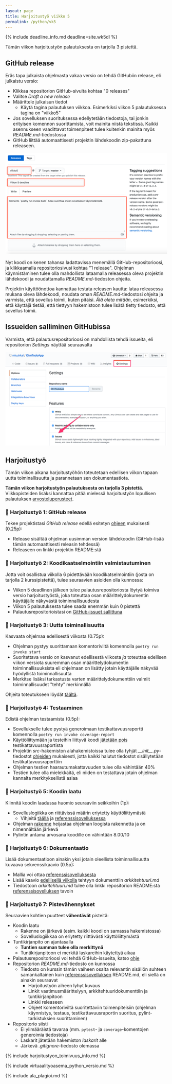 ```yaml
---
layout: page
title: Harjoitustyö viikko 5
permalink: /python/vk5
---
```


{% include deadline_info.md deadline=site.wk5dl %}

Tämän viikon harjoitustyön palautuksesta on tarjolla 3 pistettä.

## GitHub release

Eräs tapa julkaista ohjelmasta vakaa versio on tehdä GitHubiin release, eli julkaistu versio:

- Klikkaa repositorion GitHub-sivulta kohtaa "0 releases"
- Valitse _Draft a new release_
- Määrittele julkaisun tiedot
  - Käytä tagina palautuksen viikkoa. Esimerkiksi viikon 5 palautuksessa tagina on "viikko5"
- Jos sovelluksen suorituksessa edellytetään tiedostoja, tai jonkin erityisen komennon suorittamista, voit mainita niistä tekstissä. Kaikki asennukseen vaadittavat toimenpiteet tulee kuitenkin mainita myös _README.md_-tiedostossa
- GitHub liittää automaattisesti projektin lähdekoodin zip-pakattuna releaseen.

![Release](/assets/images/python/release.png)

Nyt koodi on kenen tahansa ladattavissa menemällä GitHub-repositorioosi, ja klikkaamalla repositoriosivusi kohtaa "1 release". Ohjelman käynnistäminen tulee olla mahdollista lataamalla releasessa oleva projektin lähdekoodi ja noudattamalla _README.md_-tiedoston ohjeita.

Projektin käyttöönottoa kannattaa testata releasen kautta: lataa releasessa mukana oleva lähdekoodi, noudata oman _README.md_-tiedostosi ohjeita ja varmista, että sovellus toimii, kuten pitäisi. _Älä oleta mitään_, esimerkiksi, että käyttäjä tietää, että tiettyyn hakemistoon tulee lisätä tietty tiedosto, että sovellus toimii.

## Issueiden salliminen GitHubissa

Varmista, että palautusrepositorioosi on mahdollista tehdä issueita, eli repositorion _Settings_ näyttää seuraavalta

![](/assets/images/issuet.png)

## Harjoitustyö

Tämän viikon aikana harjoitustyöhön toteutetaan edellisen viikon tapaan uutta toiminallisuutta ja parannetaan sen dokumentaatiota.

**Tämän viikon harjoitustyön palautuksesta on tarjolla 3 pistettä.** Viikkopisteiden lisäksi kannattaa pitää mielessä harjoitustyön lopullisen palautuksen [arvosteluperusteet](/python/arvosteluperusteet).

### 🧪 Harjoitustyö 1: GitHub release

Tekee projektistasi _GitHub release_ edellä esitetyn [ohjeen](#github-release) mukaisesti (0.25p):

- Release sisältää ohjelman uusimman version lähdekoodin (GitHub-lisää tämän automaattisesti releasin tehdessä)
- Releaseen on linkki projektin README:stä

### 🧪 Harjoitustyö 2: Koodikaatselmointiin valmistautuminen

Jotta voit osallistua viikolla 6 pidettävään koodikatselmointiin (josta on tarjolla 2 kurssipistettä), tulee seuraavien asioiden olla kunnossa:

- Viikon 5 deadlinen jälkeen tulee palautusrepositoriosta löytyä toimiva versio harjoitustyöstä, joka toteuttaa osan määrittelydokumentin käyttäjälle näkyvästä toiminnallisuudesta
- Viikon 5 palautuksesta tulee saada enemmän kuin 0 pistettä
- Palautusrepositorioistasi on [GitHub-issuet sallittuna](#issueiden-salliminen-githubissa)

### 🧪 Harjoitustyö 3: Uutta toiminallisuutta

Kasvaata ohjelmaa edellisestä viikosta (0.75p):

- Ohjelman pystyy suorittamaan komentoriviltä komennolla `poetry run invoke start`
- Suoritettava versio on kasvanut edellisestä viikosta _ja_ toteuttaa edellisen viikon versiota suuremman osan määrittelydokumentin toiminnallisuuksista eli ohjelmaan on lisätty jotain käyttäjälle näkyvää hyödyllistä toiminnallisuutta
- Merkitse lisäksi tarkastusta varten määrittelydokumenttiin valmiit toiminnallisuudet "tehty" merkinnällä

Ohjeita toteutukseen löydät [täältä](/python/toteutus).

### 🧪 Harjoitustyö 4: Testaaminen

Edistä ohjelman testaamista (0.5p):

- Sovellukselle tulee pystyä generoimaan testikattavuusraportti komennolla `poetry run invoke coverage-report`
- Käyttöliittymään ja testeihin liittyvä koodi [jätetään pois](/python/coverage#tiedostojen-jättäminen-raportin-ulkopuolelle) testikattavuusraportista
- Projektin _src_-hakemiston alahakemistoissa tulee olla tyhjät <i>\_\_init\_\_.py</i>-tiedostot [ohjeiden](/python/coverage#testikattavuusraportti) mukaisesti, jotta kaikki halutut tiedostot sisällytetään testikattavuusraporttiin
- Ohjelman testien haarautumakattavuuden tulee olla vähintään 40%
- Testien tulee olla mielekkäitä, eli niiden on testattava jotain ohjelman kannalta merkityksellistä asiaa

### 🧪 Harjoitustyö 5: Koodin laatu

Kiinnitä koodin laadussa huomio seuraaviin seikkoihin (1p):

- Sovelluslogiikka on riittävissä määrin eriytetty käyttöliittymästä
  - Vihjeitä [täällä](/python/toteutus) ja [referenssisovelluksessa]({{site.python_reference_app_url}}/blob/master/dokumentaatio/arkkitehtuuri.md)
- Ohjelman [rakenne](/python/koodin-laatuvaatimukset#rakenne) heijastaa ohjelman loogista rakennetta ja on nimennältään järkevä
- Pylintin antama arvosana koodille on vähintään 8.00/10

### 🧪 Harjoitustyö 6: Dokumentaatio

Lisää dokumentaatioon ainakin yksi jotain oleellista toiminnallisuutta kuvaava sekvenssikaavio (0.5p):

- Mallia voi ottaa [referenssisovelluksesta]({{site.python_reference_app_url}}/blob/master/dokumentaatio/arkkitehtuuri.md#sovelluslogiikka)
- Lisää kaavio [edellisellä viikolla](/python/ht-viikko4) tehtyyn dokumenttiin _arkkitehtuuri.md_
- Tiedostoon _arkkitehtuuri.md_ tulee olla linkki repositorion README:stä [referenssisovelluksen]({{site.python_reference_app_url}}) tavoin

### 🧪 Harjoitustyö 7: Pistevähennykset

Seuraavien kohtien puutteet **vähentävät** pisteitä:

- Koodin laatu
  - Rakenne on järkevä (esim. kaikki koodi on samassa hakemistossa)
  - Sovelluslogiikkaa on eriytetty riittävästi käyttöliittymästä
- Tuntikirjanpito on ajantasalla
  - **Tuntien summan tulee olla merkittynä**
  - Tuntikirjanpitoon ei merkitä laskareihin käytettyä aikaa
- Palautusrepositorioosi voi tehdä GitHub-issueita, katso [ohje](#issueiden-salliminen-githubissa)
- Repositorion _README.md_-tiedosto on kunnossa
  - Tiedosto on kurssin tämän vaiheen osalta relevantin sisällön suhteen samankaltainen kuin [referenssisovelluksen]({{site.python_reference_app_url}}) README.md, eli siellä on ainakin seuraavat
    - Harjoitustyön aiheen lyhyt kuvaus
    - Linkit vaatimusmäärittelyyn, arkkitehtuuridokumenttiin ja tuntikirjanpitoon
    - Linkki releaseen
    - Ohjeet komentoriviltä suoritettaviin toimenpiteisiin (ohjelman käynnistys, testaus, testikattavuusraportin suoritus, pylint-tarkistuksien suorittaminen)
- Repositorio siisti
  - Ei ylimääräistä tavaraa (mm. `pytest`- ja `coverage`-komentojen generoimia tiedostoja)
  - Laskarit jätetään hakemiston _laskarit_ alle
  - Järkevä _.gitignore_-tiedosto olemassa

{% include harjoitustyon_toimivuus_info.md %}

{% include virtuaalityoasema_python_versio.md %}

{% include ala_plagioi.md %}
